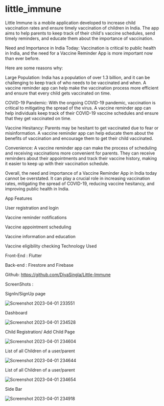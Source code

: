 # little_immune
Little Immune is a mobile application developed to increase child vaccination rates and ensure timely vaccination of children in India. The app aims to help parents to keep track of their child's vaccine schedules, send timely reminders, and educate them about the importance of vaccination.

Need and Importance in India Today:
Vaccination is critical to public health in India, and the need for a Vaccine Reminder App is more important now than ever before.

Here are some reasons why:

Large Population: India has a population of over 1.3 billion, and it can be challenging to keep track of who needs to be vaccinated and when. A vaccine reminder app can help make the vaccination process more efficient and ensure that every child gets vaccinated on time.

COVID-19 Pandemic: With the ongoing COVID-19 pandemic, vaccination is critical to mitigating the spread of the virus. A vaccine reminder app can help individuals keep track of their COVID-19 vaccine schedules and ensure that they get vaccinated on time.

Vaccine Hesitancy: Parents may be hesitant to get vaccinated due to fear or misinformation. A vaccine reminder app can help educate them about the benefits of vaccination and encourage them to get their child vaccinated.

Convenience: A vaccine reminder app can make the process of scheduling and receiving vaccinations more convenient for parents. They can receive reminders about their appointments and track their vaccine history, making it easier to keep up with their vaccination schedule.

Overall, the need and importance of a Vaccine Reminder App in India today cannot be overstated. It can play a crucial role in increasing vaccination rates, mitigating the spread of COVID-19, reducing vaccine hesitancy, and improving public health in India.



App Features

User registration and login 

Vaccine reminder notifications

Vaccine appointment scheduling

Vaccine information and education

Vaccine eligibility checking Technology Used 

Front-End : Flutter 

Back-end : Firestore and Firebase 

Github: https://github.com/DiyaSingla/Little-Immune



ScreenShots :

SignIn/SignUp page

![Screenshot 2023-04-01 233551](https://user-images.githubusercontent.com/104776510/229307624-b3861649-e634-4624-835a-c190bde52933.png)



Dashboard

![Screenshot 2023-04-01 234528](https://user-images.githubusercontent.com/104776510/229307706-347cb961-b380-4a59-8210-df790421a4b6.png)


Child Registration/ Add Child Page

![Screenshot 2023-04-01 234604](https://user-images.githubusercontent.com/104776510/229307795-180f6607-8daf-4c13-9a62-f779ca5d5844.png)


List of all Children of a user/parent

![Screenshot 2023-04-01 234644](https://user-images.githubusercontent.com/104776510/229307800-838c402f-5ce6-49b8-bd7a-ba8691b18dc1.png)


List of all Children of a user/parent

![Screenshot 2023-04-01 234654](https://user-images.githubusercontent.com/104776510/229307811-50b303ed-02f8-4145-82b9-43f5301877d2.png)


Side Bar

![Screenshot 2023-04-01 234918](https://user-images.githubusercontent.com/104776510/229307874-a44a7533-3443-4390-af53-91dbd1bb2710.png)









